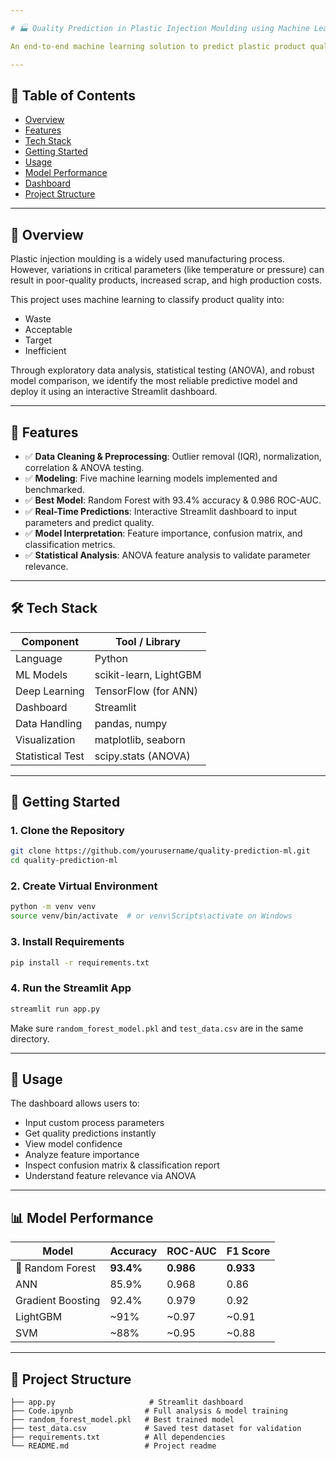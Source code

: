 ```yaml
---

# 🏭 Quality Prediction in Plastic Injection Moulding using Machine Learning

An end-to-end machine learning solution to predict plastic product quality from injection moulding parameters—featuring advanced model comparison, statistical validation, and a real-time prediction dashboard.

---
```


## 📌 Table of Contents

* [Overview](#overview)
* [Features](#features)
* [Tech Stack](#tech-stack)
* [Getting Started](#getting-started)
* [Usage](#usage)
* [Model Performance](#model-performance)
* [Dashboard](#dashboard)
* [Project Structure](#project-structure)

---

## 📖 Overview

Plastic injection moulding is a widely used manufacturing process. However, variations in critical parameters (like temperature or pressure) can result in poor-quality products, increased scrap, and high production costs.

This project uses machine learning to classify product quality into:

* Waste
* Acceptable
* Target
* Inefficient

Through exploratory data analysis, statistical testing (ANOVA), and robust model comparison, we identify the most reliable predictive model and deploy it using an interactive Streamlit dashboard.

---

## 🚀 Features

* ✅ **Data Cleaning & Preprocessing**: Outlier removal (IQR), normalization, correlation & ANOVA testing.
* ✅ **Modeling**: Five machine learning models implemented and benchmarked.
* ✅ **Best Model**: Random Forest with 93.4% accuracy & 0.986 ROC-AUC.
* ✅ **Real-Time Predictions**: Interactive Streamlit dashboard to input parameters and predict quality.
* ✅ **Model Interpretation**: Feature importance, confusion matrix, and classification metrics.
* ✅ **Statistical Analysis**: ANOVA feature analysis to validate parameter relevance.

---

## 🛠 Tech Stack

| Component        | Tool / Library         |
| ---------------- | ---------------------- |
| Language         | Python                 |
| ML Models        | scikit-learn, LightGBM |
| Deep Learning    | TensorFlow (for ANN)   |
| Dashboard        | Streamlit              |
| Data Handling    | pandas, numpy          |
| Visualization    | matplotlib, seaborn    |
| Statistical Test | scipy.stats (ANOVA)    |

---

## 🧰 Getting Started

### 1. Clone the Repository

```bash
git clone https://github.com/yourusername/quality-prediction-ml.git
cd quality-prediction-ml
```

### 2. Create Virtual Environment

```bash
python -m venv venv
source venv/bin/activate  # or venv\Scripts\activate on Windows
```

### 3. Install Requirements

```bash
pip install -r requirements.txt
```

### 4. Run the Streamlit App

```bash
streamlit run app.py
```

Make sure `random_forest_model.pkl` and `test_data.csv` are in the same directory.

---

## 🧪 Usage

The dashboard allows users to:

* Input custom process parameters
* Get quality predictions instantly
* View model confidence
* Analyze feature importance
* Inspect confusion matrix & classification report
* Understand feature relevance via ANOVA

---

## 📊 Model Performance

| Model             | Accuracy  | ROC-AUC   | F1 Score  |
| ----------------- | --------- | --------- | --------- |
| 🎯 Random Forest  | **93.4%** | **0.986** | **0.933** |
| ANN               | 85.9%     | 0.968     | 0.86      |
| Gradient Boosting | 92.4%     | 0.979     | 0.92      |
| LightGBM          | \~91%     | \~0.97    | \~0.91    |
| SVM               | \~88%     | \~0.95    | \~0.88    |

---

## 📁 Project Structure

```
├── app.py                     # Streamlit dashboard
├── Code.ipynb                # Full analysis & model training
├── random_forest_model.pkl   # Best trained model
├── test_data.csv             # Saved test dataset for validation
├── requirements.txt          # All dependencies
└── README.md                 # Project readme
```
